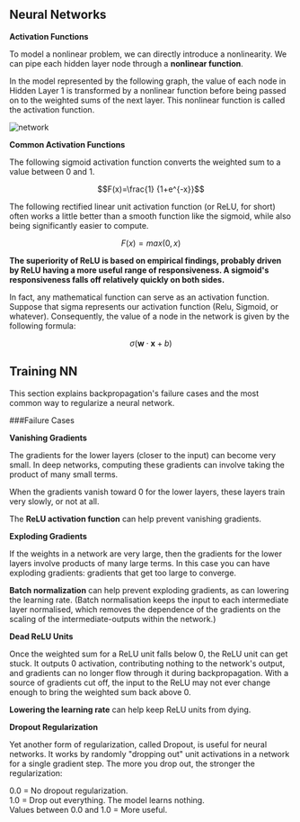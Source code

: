 ## Neural Networks

**Activation Functions**

To model a nonlinear problem, we can directly introduce a nonlinearity. We can pipe each hidden layer node through a **nonlinear function**.

In the model represented by the following graph, the value of each node in Hidden Layer 1 is transformed by a nonlinear function before being passed on to the weighted sums of the next layer. This nonlinear function is called the activation function.

![network](https://developers.google.cn/machine-learning/crash-course/images/activation.svg)

**Common Activation Functions**

The following sigmoid activation function converts the weighted sum to a value between 0 and 1.

$$F(x)=\frac{1} {1+e^{-x}}$$

The following rectified linear unit activation function (or ReLU, for short) often works a little better than a smooth function like the sigmoid, while also being significantly easier to compute.

$$F(x)=max(0,x)$$

**The superiority of ReLU is based on empirical findings, probably driven by ReLU having a more useful range of responsiveness. A sigmoid's responsiveness falls off relatively quickly on both sides.**

In fact, any mathematical function can serve as an activation function. Suppose that sigma represents our activation function (Relu, Sigmoid, or whatever). Consequently, the value of a node in the network is given by the following formula:

$$\sigma(\boldsymbol w \cdot \boldsymbol x+b)$$

## Training NN

This section explains backpropagation's failure cases and the most common way to regularize a neural network.

###Failure Cases

**Vanishing Gradients**

The gradients for the lower layers (closer to the input) can become very small. In deep networks, computing these gradients can involve taking the product of many small terms.

When the gradients vanish toward 0 for the lower layers, these layers train very slowly, or not at all.

The **ReLU activation function** can help prevent vanishing gradients.

**Exploding Gradients**

If the weights in a network are very large, then the gradients for the lower layers involve products of many large terms. In this case you can have exploding gradients: gradients that get too large to converge.

**Batch normalization** can help prevent exploding gradients, as can lowering the learning rate. (Batch normalisation keeps the input to each intermediate layer normalised, which removes the dependence of the gradients on the scaling of the intermediate-outputs within the network.)

**Dead ReLU Units**

Once the weighted sum for a ReLU unit falls below 0, the ReLU unit can get stuck. It outputs 0 activation, contributing nothing to the network's output, and gradients can no longer flow through it during backpropagation. With a source of gradients cut off, the input to the ReLU may not ever change enough to bring the weighted sum back above 0.

**Lowering the learning rate** can help keep ReLU units from dying.

**Dropout Regularization**

Yet another form of regularization, called Dropout, is useful for neural networks. It works by randomly "dropping out" unit activations in a network for a single gradient step. The more you drop out, the stronger the regularization:

0.0 = No dropout regularization.  
1.0 = Drop out everything. The model learns nothing.  
Values between 0.0 and 1.0 = More useful.





